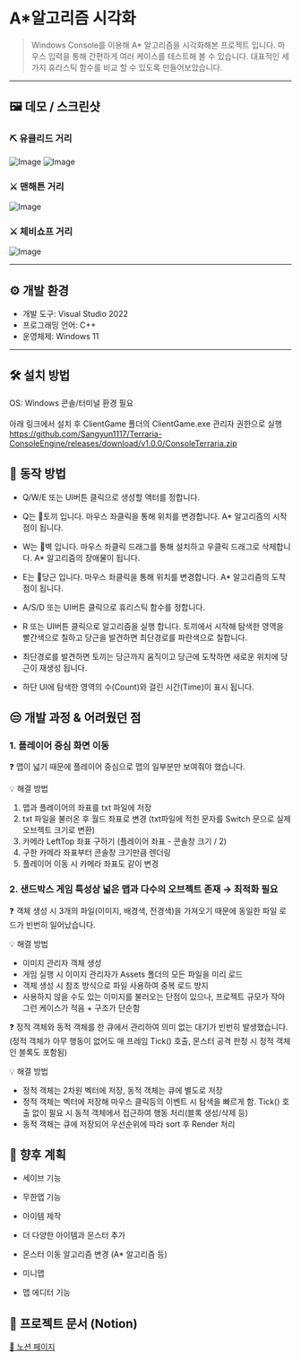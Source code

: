 # A*알고리즘 시각화
>Windows Console를 이용해 A* 알고리즘을 시각화해본 프로젝트 입니다.
>마우스 입력을 통해 간편하게 여러 케이스를 테스트해 볼 수 있습니다.
>대표적인 세 가지 휴라스틱 함수를 비교 할 수 있도록 만들어보았습니다.

---

## 🖼️ 데모 / 스크린샷
### ⛏️ 유클리드 거리<br>
![Image](https://github.com/user-attachments/assets/bba67935-1797-445e-9dac-11c442a59111)
![Image](https://github.com/user-attachments/assets/481b02e6-2021-482f-9bad-e2d71686b9a6)<br>
### ⚔️ 맨해튼 거리<br>
![Image](https://github.com/user-attachments/assets/d2ce1554-e098-4c45-9e3d-970feab75a50)
### ⚔️ 체비쇼프 거리<br>
![Image](https://github.com/user-attachments/assets/d2ce1554-e098-4c45-9e3d-970feab75a50)

---

## ⚙️ 개발 환경

- 개발 도구: Visual Studio 2022  
- 프로그래밍 언어: C++  
- 운영체제: Windows 11

---

## 🛠️ 설치 방법
OS: Windows 콘솔/터미널 환경 필요<br><br>
아래 링크에서 설치 후 ClientGame 폴더의 ClientGame.exe 관리자 권한으로 실행<br>
https://github.com/Sangyun1117/Terraria-ConsoleEngine/releases/download/v1.0.0/ConsoleTerraria.zip <br>


## 📌 동작 방법
- Q/W/E 또는 UI버튼 클릭으로 생성할 액터를 정합니다. 

- Q는 🐰토끼 입니다. 마우스 좌클릭을 통해 위치를 변경합니다. A* 알고리즘의 시작점이 됩니다.

- W는 🧱벽 입니다. 마우스 좌클릭 드래그를 통해 설치하고 우클릭 드래그로 삭제합니다. A* 알고리즘의 장애물이 됩니다.

- E는 🥕당근 입니다. 마우스 좌클릭을 통해 위치를 변경합니다. A* 알고리즘의 도착점이 됩니다.

- A/S/D 또는 UI버튼 클릭으로 휴리스틱 함수를 정합니다.

- R 또는 UI버튼 클릭으로 알고리즘을 실행 합니다. 토끼에서 시작해 탐색한 영역을 빨간색으로 칠하고 당근을 발견하면 최단경로를 파란색으로 칠합니다.

- 최단경로를 발견하면 토끼는 당근까지 움직이고 당근에 도착하면 새로운 위치에 당근이 재생성 됩니다.

- 하단 UI에 탐색한 영역의 수(Count)와 걸린 시간(Time)이 표시 됩니다.

## 😒 개발 과정 & 어려웠던 점

### 1. 플레이어 중심 화면 이동

❓ 맵이 넓기 때문에 플레이어 중심으로 맵의 일부분만 보여줘야 했습니다.

💡 해결 방법
1. 맵과 플레이어의 좌표를 txt 파일에 저장
2. txt 파일을 불러온 후 월드 좌표로 변경 (txt파일에 적힌 문자를 Switch 문으로 실제 오브젝트 크기로 변환)
3. 카메라 LeftTop 좌표 구하기 (플레이어 좌표 - 콘솔창 크기 / 2)
4. 구한 카메라 좌표부터 콘솔창 크기만큼 렌더링
5. 플레이어 이동 시 카메라 좌표도 같이 변경

### 2. 샌드박스 게임 특성상 넓은 맵과 다수의 오브젝트 존재 → 최적화 필요

❓ 객체 생성 시 3개의 파일(이미지, 배경색, 전경색)을 가져오기 때문에 동일한 파일 로드가 빈번히 일어났습니다.

💡 해결 방법
- 이미지 관리자 객체 생성
- 게임 실행 시 이미지 관리자가 Assets 폴더의 모든 파일을 미리 로드
- 객체 생성 시 참조 방식으로 파일 사용하여 중복 로드 방지
- 사용하지 않을 수도 있는 이미지를 불러오는 단점이 있으나, 프로젝트 규모가 작아 그런 케이스가 적음 + 구조가 단순함

❓ 정적 객체와 동적 객체를 한 큐에서 관리하여 의미 없는 대기가 빈번히 발생했습니다. (정적 객체가 아무 행동이 없어도 매 프레임 Tick() 호출, 몬스터 공격 판정 시 정적 객체인 블록도 포함됨)

💡 해결 방법
- 정적 객체는 2차원 벡터에 저장, 동적 객체는 큐에 별도로 저장
- 정적 객체는 벡터에 저장해 마우스 클릭등의 이벤트 시 탐색을 빠르게 함. Tick() 호출 없이 필요 시 동적 객체에서 접근하여 행동 처리(블록 생성/삭제 등)
- 동적 객체는 큐에 저장되어 우선순위에 따라 sort 후 Render 처리


## 🚀 향후 계획
- 세이브 기능

- 무한맵 기능

- 아이템 제작

- 더 다양한 아이템과 몬스터 추가

- 몬스터 이동 알고리즘 변경 (A* 알고리즘 등)

- 미니맵

- 맵 에디터 기능

## 📄 프로젝트 문서 (Notion)
[🔗 노션 페이지](https://unmarred-iguanodon-dea.notion.site/A-25a3bd2b36e280eeb0a7c763e3c9fd37?source=copy_link)
